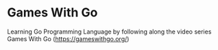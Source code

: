 # Games With Go

Learning Go Programming Language by following along the video series Games With Go (https://gameswithgo.org/)
